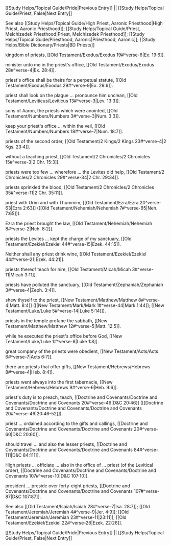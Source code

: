 [[Study Helps/Topical Guide/Pride|Previous Entry]]  ||  [[Study Helps/Topical Guide/Priest, False|Next Entry]]

 See also [[Study Helps/Topical Guide/High Priest, Aaronic Priesthood|High Priest, Aaronic Priesthood]]; [[Study Helps/Topical Guide/Priest, Melchizedek Priesthood|Priest, Melchizedek Priesthood]]; [[Study Helps/Topical Guide/Priesthood, Aaronic|Priesthood, Aaronic]]; [[Study Helps/Bible Dictionary/Priests|BD Priests]]

 kingdom of priests, [[Old Testament/Exodus/Exodus 19#^verse-6|Ex. 19:6]].

 minister unto me in the priest's office, [[Old Testament/Exodus/Exodus 28#^verse-4|Ex. 28:4]].

 priest's office shall be theirs for a perpetual statute, [[Old Testament/Exodus/Exodus 29#^verse-9|Ex. 29:9]].

 priest shall look on the plague ... pronounce him unclean, [[Old Testament/Leviticus/Leviticus 13#^verse-3|Lev. 13:3]].

 sons of Aaron, the priests which were anointed, [[Old Testament/Numbers/Numbers 3#^verse-3|Num. 3:3]].

 keep your priest's office ... within the veil, [[Old Testament/Numbers/Numbers 18#^verse-7|Num. 18:7]].

 priests of the second order, [[Old Testament/2 Kings/2 Kings 23#^verse-4|2 Kgs. 23:4]].

 without a teaching priest, [[Old Testament/2 Chronicles/2 Chronicles 15#^verse-3|2 Chr. 15:3]].

 priests were too few ... wherefore ... the Levites did help, [[Old Testament/2 Chronicles/2 Chronicles 29#^verse-34|2 Chr. 29:34]].

 priests sprinkled the blood, [[Old Testament/2 Chronicles/2 Chronicles 35#^verse-11|2 Chr. 35:11]].

 priest with Urim and with Thummim, [[Old Testament/Ezra/Ezra 2#^verse-63|Ezra 2:63]] ([[Old Testament/Nehemiah/Nehemiah 7#^verse-65|Neh. 7:65]]).

 Ezra the priest brought the law, [[Old Testament/Nehemiah/Nehemiah 8#^verse-2|Neh. 8:2]].

 priests the Levites ... kept the charge of my sanctuary, [[Old Testament/Ezekiel/Ezekiel 44#^verse-15|Ezek. 44:15]].

 Neither shall any priest drink wine, [[Old Testament/Ezekiel/Ezekiel 44#^verse-21|Ezek. 44:21]].

 priests thereof teach for hire, [[Old Testament/Micah/Micah 3#^verse-11|Micah 3:11]].

 priests have polluted the sanctuary, [[Old Testament/Zephaniah/Zephaniah 3#^verse-4|Zeph. 3:4]].

 shew thyself to the priest, [[New Testament/Matthew/Matthew 8#^verse-4|Matt. 8:4]] ([[New Testament/Mark/Mark 1#^verse-44|Mark 1:44]]; [[New Testament/Luke/Luke 5#^verse-14|Luke 5:14]]).

 priests in the temple profane the sabbath, [[New Testament/Matthew/Matthew 12#^verse-5|Matt. 12:5]].

 while he executed the priest's office before God, [[New Testament/Luke/Luke 1#^verse-8|Luke 1:8]].

 great company of the priests were obedient, [[New Testament/Acts/Acts 6#^verse-7|Acts 6:7]].

 there are priests that offer gifts, [[New Testament/Hebrews/Hebrews 8#^verse-4|Heb. 8:4]].

 priests went always into the first tabernacle, [[New Testament/Hebrews/Hebrews 9#^verse-6|Heb. 9:6]].

 priest's duty is to preach, teach, [[Doctrine and Covenants/Doctrine and Covenants/Doctrine and Covenants 20#^verse-46|D&C 20:46]] ([[Doctrine and Covenants/Doctrine and Covenants/Doctrine and Covenants 20#^verse-46|20:46-52]]).

 priest ... ordained according to the gifts and callings, [[Doctrine and Covenants/Doctrine and Covenants/Doctrine and Covenants 20#^verse-60|D&C 20:60]].

 should travel ... and also the lesser priests, [[Doctrine and Covenants/Doctrine and Covenants/Doctrine and Covenants 84#^verse-111|D&C 84:111]].

 High priests ... officiate ... also in the office of ... priest (of the Levitical order), [[Doctrine and Covenants/Doctrine and Covenants/Doctrine and Covenants 107#^verse-10|D&C 107:10]].

 president ... preside over forty-eight priests, [[Doctrine and Covenants/Doctrine and Covenants/Doctrine and Covenants 107#^verse-87|D&C 107:87]].

 See also [[Old Testament/Isaiah/Isaiah 28#^verse-7|Isa. 28:7]]; [[Old Testament/Jeremiah/Jeremiah 4#^verse-9|Jer. 4:9]]; [[Old Testament/Jeremiah/Jeremiah 23#^verse-11|23:11]]; [[Old Testament/Ezekiel/Ezekiel 22#^verse-26|Ezek. 22:26]].

[[Study Helps/Topical Guide/Pride|Previous Entry]]  ||  [[Study Helps/Topical Guide/Priest, False|Next Entry]]